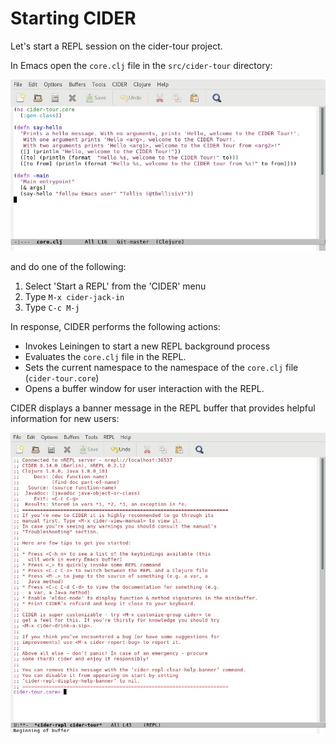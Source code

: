 # Starting CIDER

Let's start a REPL session on the cider-tour project.

In Emacs open the `core.clj` file in the  `src/cider-tour` directory:

![Clojure source - core.clj](images/core_clj.jpg)

and do one of the following:

1. Select 'Start a REPL' from the 'CIDER' menu
2. Type `M-x cider-jack-in`
3. Type `C-c M-j`

In response, CIDER performs the following actions:

* Invokes Leiningen to start a new REPL background process
* Evaluates the `core.clj` file in the REPL.
* Sets the current namespace to the namespace of the `core.clj` file (`cider-tour.core`)
* Opens a buffer window for user interaction with the REPL.

CIDER displays a banner message in the REPL buffer that provides helpful information for new users:

![CIDER REPL Buffer Window](images/cider_start_repl.jpg)

